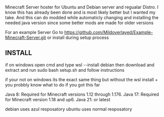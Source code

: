 Minecraft Server hoster for Ubuntu and Debian server and regualar Distro.
I know this has already been done and is most likely better but I wanted my take.
And this can do modded while automaticly changing and installing the needed java version since some better mods are made for older versions
 
For an example Server Go to https://github.com/Mildoverlayed/Example-Minecraft-Server.git or install during setup process

## INSTALL
if on windows open cmd and type wsl --install debian
then download and extract and run sudo bash setup.sh and follow instructions

if your not on windows its the exact same thing but without the wsl install + you probbly know what to do if you got this far





Java 8: Required for Minecraft versions 1.12 through 1.176.
Java 17: Required for Minecraft version 1.18 and up6.
Java 21: or latest



debian uses azul resposatory
ubuntu uses normal resposatory

